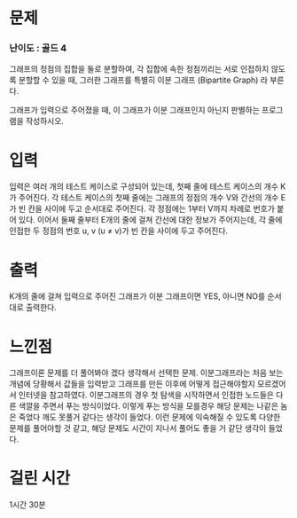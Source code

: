 # 문제

### 난이도 : 골드 4

그래프의 정점의 집합을 둘로 분할하여, 각 집합에 속한 정점끼리는 서로 인접하지 않도록 분할할 수 있을 때, 그러한 그래프를 특별히 이분 그래프 (Bipartite Graph) 라 부른다.

그래프가 입력으로 주어졌을 때, 이 그래프가 이분 그래프인지 아닌지 판별하는 프로그램을 작성하시오.

# 입력

입력은 여러 개의 테스트 케이스로 구성되어 있는데, 첫째 줄에 테스트 케이스의 개수 K가 주어진다. 각 테스트 케이스의 첫째 줄에는 그래프의 정점의 개수 V와 간선의 개수 E가 빈 칸을 사이에 두고 순서대로 주어진다. 각 정점에는 1부터 V까지 차례로 번호가 붙어 있다. 이어서 둘째 줄부터 E개의 줄에 걸쳐 간선에 대한 정보가 주어지는데, 각 줄에 인접한 두 정점의 번호 u, v (u ≠ v)가 빈 칸을 사이에 두고 주어진다.

# 출력

K개의 줄에 걸쳐 입력으로 주어진 그래프가 이분 그래프이면 YES, 아니면 NO를 순서대로 출력한다.

# 느낀점

그래프이론 문제를 더 풀어봐야 겠다 생각해서 선택한 문제. 이분그래프라는 처음 보는 개념에 당황해서 값들을 입력받고 그래프를 만든 이후에 어떻게 접근해야할지 모르겠어서 인터넷을 참고하였다. 이분그래프의 경우 첫 탐색을 시작하면서 인접한 노드들은 다른 색깔을 주면서 푸는 방식이었다. 이렇게 푸는 방식을 모를경우 해당 문제는 나같은 놈은 죽었다 깨도 못풀거 같다는 생각이 들었다. 이런 문제에 익숙해질 수 있도록 다양한 문제를 풀어야할 것 같고, 해당 문제도 시간이 지나서 풀어도 좋을 거 같단 생각이 들었다.

# 걸린 시간

1시간 30분

